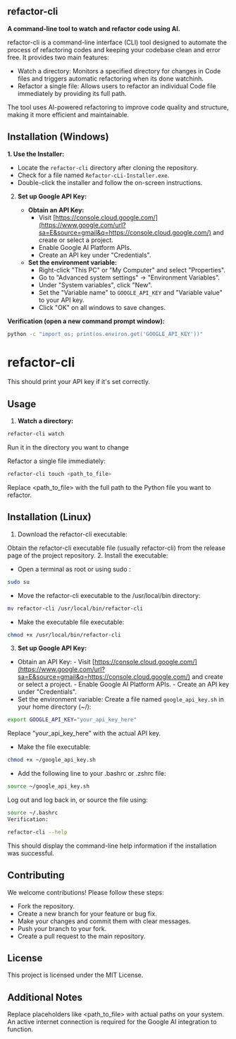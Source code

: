## refactor-cli

**A command-line tool to watch and refactor code using AI.**

refactor-cli is a command-line interface (CLI) tool designed to automate the process of refactoring codes and keeping your codebase clean and error free.
 It provides two main features:

- Watch a directory: Monitors a specified directory for changes in Code files and triggers automatic refactoring when its done watchinh.
- Refactor a single file: Allows users to refactor an individual Code file immediately by providing its full path.

The tool uses AI-powered refactoring to improve code quality and structure, making it more efficient and maintainable.
## Installation (Windows)


**1. Use the Installer:**

  - Locate the `refactor-cli` directory after cloning the repository.
  - Check for a file named `Refactor-cLi-Installer.exe`.
  - Double-click the installer and follow the on-screen instructions.

2.  **Set up Google API Key:**

      - **Obtain an API Key:**
          - Visit [https://console.cloud.google.com/](https://www.google.com/url?sa=E&source=gmail&q=https://console.cloud.google.com/) and create or select a project.
          - Enable Google AI Platform APIs.
          - Create an API key under "Credentials".
      - **Set the environment variable:**
          - Right-click "This PC" or "My Computer" and select "Properties".
          - Go to "Advanced system settings" -\> "Environment Variables".
          - Under "System variables", click "New".
          - Set the "Variable name" to `GOOGLE_API_KEY` and "Variable value" to your API key.
          - Click "OK" on all windows to save changes.

**Verification (open a new command prompt window):**

```bash
python -c "import os; print(os.environ.get('GOOGLE_API_KEY'))"
```
# refactor-cli

This should print your API key if it's set correctly.

## Usage

1. **Watch a directory:**

```bash
refactor-cli watch 
```
Run it in the directory you want to change 

Refactor a single file immediately:
```bash
refactor-cli touch <path_to_file>
```
Replace <path_to_file> with the full path to the Python file you want to refactor.

## Installation (Linux)
1. Download the refactor-cli executable:

Obtain the refactor-cli executable file (usually refactor-cli) from the release page of the project repository.
2. Install the executable:

- Open a terminal as root or using sudo :

```bash
sudo su
```
 
- Move the refactor-cli executable to the /usr/local/bin directory:

```bash
mv refactor-cli /usr/local/bin/refactor-cli
```
- Make the executable file executable:

```bash
chmod +x /usr/local/bin/refactor-cli
```
3. **Set up Google API Key:**
- Obtain an API Key:
          - Visit [https://console.cloud.google.com/](https://www.google.com/url?sa=E&source=gmail&q=https://console.cloud.google.com/) and create or select a project.
          - Enable Google AI Platform APIs.
          - Create an API key under "Credentials".
- Set the environment variable:
Create a file named ```google_api_key.sh``` in your home directory (~/):

```bash
export GOOGLE_API_KEY="your_api_key_here"
```
Replace "your_api_key_here" with the actual API key.

- Make the file executable:

```bash
chmod +x ~/google_api_key.sh
```
- Add the following line to your .bashrc or .zshrc file:

```bash
source ~/google_api_key.sh
```
Log out and log back in, or source the file using:

```bash
source ~/.bashrc 
Verification:
```
```bash
refactor-cli --help 
```
This should display the command-line help information if the installation was successful.

## Contributing
We welcome contributions! Please follow these steps:

- Fork the repository.
- Create a new branch for your feature or bug fix.
- Make your changes and commit them with clear messages.
- Push your branch to your fork.
- Create a pull request to the main repository.
## License
This project is licensed under the MIT License.

## Additional Notes
Replace placeholders like  <path_to_file> with actual paths on your system.
An active internet connection is required for the Google AI integration to function.
